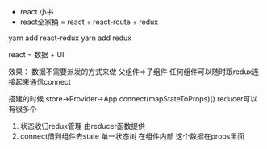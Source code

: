 - react 小书
- react全家桶 = react + react-route + redux

yarn add react-redux
yarn add redux

react = 数据 + UI

效果：  数据不需要派发的方式来做 父组件=>子组件
任何组件可以随时跟redux连接起来通信connect

搭建的时候 store->Provider->App
connect(mapStateToProps)()
reducer可以有很多个

1. 状态收归redux管理 由reducer函数提供
2. connect借到组件去state 单一状态树
 在组件内部 这个数据在props里面